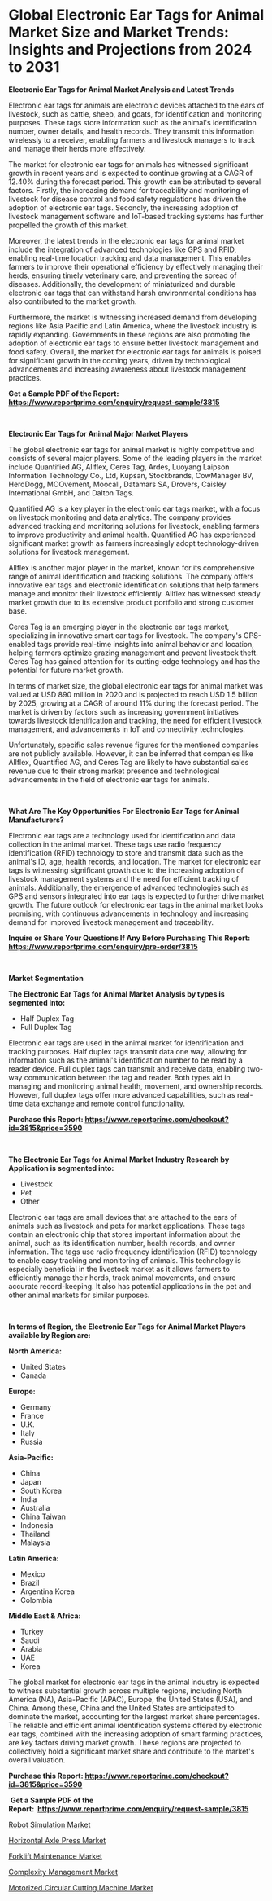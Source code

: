 <p><h1>Global Electronic Ear Tags for Animal Market Size and Market Trends: Insights and Projections from 2024 to 2031</h1></p><p><strong>Electronic Ear Tags for Animal Market Analysis and Latest Trends</strong></p>
<p><p>Electronic ear tags for animals are electronic devices attached to the ears of livestock, such as cattle, sheep, and goats, for identification and monitoring purposes. These tags store information such as the animal's identification number, owner details, and health records. They transmit this information wirelessly to a receiver, enabling farmers and livestock managers to track and manage their herds more effectively.</p><p>The market for electronic ear tags for animals has witnessed significant growth in recent years and is expected to continue growing at a CAGR of 12.40% during the forecast period. This growth can be attributed to several factors. Firstly, the increasing demand for traceability and monitoring of livestock for disease control and food safety regulations has driven the adoption of electronic ear tags. Secondly, the increasing adoption of livestock management software and IoT-based tracking systems has further propelled the growth of this market.</p><p>Moreover, the latest trends in the electronic ear tags for animal market include the integration of advanced technologies like GPS and RFID, enabling real-time location tracking and data management. This enables farmers to improve their operational efficiency by effectively managing their herds, ensuring timely veterinary care, and preventing the spread of diseases. Additionally, the development of miniaturized and durable electronic ear tags that can withstand harsh environmental conditions has also contributed to the market growth.</p><p>Furthermore, the market is witnessing increased demand from developing regions like Asia Pacific and Latin America, where the livestock industry is rapidly expanding. Governments in these regions are also promoting the adoption of electronic ear tags to ensure better livestock management and food safety. Overall, the market for electronic ear tags for animals is poised for significant growth in the coming years, driven by technological advancements and increasing awareness about livestock management practices.</p></p>
<p><strong>Get a Sample PDF of the Report:&nbsp; <a href="https://www.reportprime.com/enquiry/request-sample/3815">https://www.reportprime.com/enquiry/request-sample/3815</a></strong></p>
<p>&nbsp;</p>
<p><strong>Electronic Ear Tags for Animal Major Market Players</strong></p>
<p><p>The global electronic ear tags for animal market is highly competitive and consists of several major players. Some of the leading players in the market include Quantified AG, Allflex, Ceres Tag, Ardes, Luoyang Laipson Information Technology Co., Ltd, Kupsan, Stockbrands, CowManager BV, HerdDogg, MOOvement, Moocall, Datamars SA, Drovers, Caisley International GmbH, and Dalton Tags.</p><p>Quantified AG is a key player in the electronic ear tags market, with a focus on livestock monitoring and data analytics. The company provides advanced tracking and monitoring solutions for livestock, enabling farmers to improve productivity and animal health. Quantified AG has experienced significant market growth as farmers increasingly adopt technology-driven solutions for livestock management.</p><p>Allflex is another major player in the market, known for its comprehensive range of animal identification and tracking solutions. The company offers innovative ear tags and electronic identification solutions that help farmers manage and monitor their livestock efficiently. Allflex has witnessed steady market growth due to its extensive product portfolio and strong customer base.</p><p>Ceres Tag is an emerging player in the electronic ear tags market, specializing in innovative smart ear tags for livestock. The company's GPS-enabled tags provide real-time insights into animal behavior and location, helping farmers optimize grazing management and prevent livestock theft. Ceres Tag has gained attention for its cutting-edge technology and has the potential for future market growth.</p><p>In terms of market size, the global electronic ear tags for animal market was valued at USD 890 million in 2020 and is projected to reach USD 1.5 billion by 2025, growing at a CAGR of around 11% during the forecast period. The market is driven by factors such as increasing government initiatives towards livestock identification and tracking, the need for efficient livestock management, and advancements in IoT and connectivity technologies.</p><p>Unfortunately, specific sales revenue figures for the mentioned companies are not publicly available. However, it can be inferred that companies like Allflex, Quantified AG, and Ceres Tag are likely to have substantial sales revenue due to their strong market presence and technological advancements in the field of electronic ear tags for animals.</p></p>
<p>&nbsp;</p>
<p><strong>What Are The Key Opportunities For Electronic Ear Tags for Animal Manufacturers?</strong></p>
<p><p>Electronic ear tags are a technology used for identification and data collection in the animal market. These tags use radio frequency identification (RFID) technology to store and transmit data such as the animal's ID, age, health records, and location. The market for electronic ear tags is witnessing significant growth due to the increasing adoption of livestock management systems and the need for efficient tracking of animals. Additionally, the emergence of advanced technologies such as GPS and sensors integrated into ear tags is expected to further drive market growth. The future outlook for electronic ear tags in the animal market looks promising, with continuous advancements in technology and increasing demand for improved livestock management and traceability.</p></p>
<p><strong>Inquire or Share Your Questions If Any Before Purchasing This Report: <a href="https://www.reportprime.com/enquiry/pre-order/3815">https://www.reportprime.com/enquiry/pre-order/3815</a></strong></p>
<p>&nbsp;</p>
<p><strong>Market Segmentation</strong></p>
<p><strong>The Electronic Ear Tags for Animal Market Analysis by types is segmented into:</strong></p>
<p><ul><li>Half Duplex Tag</li><li>Full Duplex Tag</li></ul></p>
<p><p>Electronic ear tags are used in the animal market for identification and tracking purposes. Half duplex tags transmit data one way, allowing for information such as the animal's identification number to be read by a reader device. Full duplex tags can transmit and receive data, enabling two-way communication between the tag and reader. Both types aid in managing and monitoring animal health, movement, and ownership records. However, full duplex tags offer more advanced capabilities, such as real-time data exchange and remote control functionality.</p></p>
<p><strong>Purchase this Report:&nbsp;<a href="https://www.reportprime.com/checkout?id=3815&price=3590">https://www.reportprime.com/checkout?id=3815&price=3590</a></strong></p>
<p>&nbsp;</p>
<p><strong>The Electronic Ear Tags for Animal Market Industry Research by Application is segmented into:</strong></p>
<p><ul><li>Livestock</li><li>Pet</li><li>Other</li></ul></p>
<p><p>Electronic ear tags are small devices that are attached to the ears of animals such as livestock and pets for market applications. These tags contain an electronic chip that stores important information about the animal, such as its identification number, health records, and owner information. The tags use radio frequency identification (RFID) technology to enable easy tracking and monitoring of animals. This technology is especially beneficial in the livestock market as it allows farmers to efficiently manage their herds, track animal movements, and ensure accurate record-keeping. It also has potential applications in the pet and other animal markets for similar purposes.</p></p>
<p>&nbsp;</p>
<p><strong>In terms of Region, the Electronic Ear Tags for Animal Market Players available by Region are:</strong></p>
<p>
    <p> <strong> North America: </strong>
        <ul>
            <li>United States</li>
            <li>Canada</li>
        </ul>
        </p> 
    <p> <strong> Europe: </strong>
        <ul>
            <li>Germany</li>
            <li>France</li>
            <li>U.K.</li>
            <li>Italy</li>
            <li>Russia</li>
        </ul>
        </p> 
    <p> <strong> Asia-Pacific: </strong>
        <ul>
            <li>China</li>
            <li>Japan</li>
            <li>South Korea</li>
            <li>India</li>
            <li>Australia</li>
            <li>China Taiwan</li>
            <li>Indonesia</li>
            <li>Thailand</li>
            <li>Malaysia</li>
        </ul>
        </p> 
    <p> <strong> Latin America: </strong>
        <ul>
            <li>Mexico</li>
            <li>Brazil</li>
            <li>Argentina Korea</li>
            <li>Colombia</li>
        </ul>
        </p> 
    <p> <strong> Middle East & Africa: </strong>
        <ul>
            <li>Turkey</li>
            <li>Saudi</li>
            <li>Arabia</li>
            <li>UAE</li>
            <li>Korea</li>
        </ul>
    </p>
    </p>
<p><p>The global market for electronic ear tags in the animal industry is expected to witness substantial growth across multiple regions, including North America (NA), Asia-Pacific (APAC), Europe, the United States (USA), and China. Among these, China and the United States are anticipated to dominate the market, accounting for the largest market share percentages. The reliable and efficient animal identification systems offered by electronic ear tags, combined with the increasing adoption of smart farming practices, are key factors driving market growth. These regions are projected to collectively hold a significant market share and contribute to the market's overall valuation.</p></p>
<p><strong>Purchase this Report: <a href="https://www.reportprime.com/checkout?id=3815&price=3590">https://www.reportprime.com/checkout?id=3815&price=3590</a></strong></p>
<p>&nbsp;<strong>Get a Sample PDF of the Report:&nbsp;&nbsp;<a href="https://www.reportprime.com/enquiry/request-sample/3815">https://www.reportprime.com/enquiry/request-sample/3815</a></strong></p>
<p><strong></strong></p>
<p><p><a href="https://medium.com/@leliajewess/robot-simulation-market-research-report-its-history-and-forecast-2023-to-2030-ecdc7cd0eaf4">Robot Simulation Market</a></p><p><a href="https://github.com/lylyparadise/Market-Research-Report-List-1/blob/main/horizontal-axle-press-market.md">Horizontal Axle Press Market</a></p><p><a href="https://medium.com/@leliajewess/forklift-maintenance-market-outlook-industry-overview-and-forecast-2023-to-2030-eea1a6f69827">Forklift Maintenance Market</a></p><p><a href="https://medium.com/@leliajewess/complexity-management-market-trends-forecast-and-competitive-analysis-to-2030-855cf9e1bf09">Complexity Management Market</a></p><p><a href="https://github.com/globismark/Market-Research-Report-List-1/blob/main/motorized-circular-cutting-machine-market.md">Motorized Circular Cutting Machine Market</a></p></p>